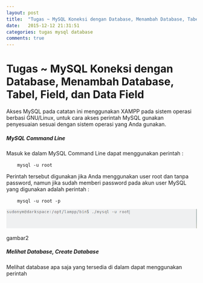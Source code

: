 ```yaml
---
layout: post
title:  "Tugas ~ MySQL Koneksi dengan Database, Menambah Database, Tabel, Field, dan Data Field"
date:   2015-12-12 21:31:51
categories: tugas mysql database
comments: true
---
```


# Tugas ~ MySQL Koneksi dengan Database, Menambah Database, Tabel, Field, dan Data Field

Akses MySQL pada catatan ini menggunakan XAMPP pada sistem operasi berbasi GNU/Linux, untuk cara akses perintah MySQL gunakan penyesuaian sesuai dengan sistem operasi yang Anda gunakan.

##### MySQL Command Line
Masuk ke dalam MySQL Command Line dapat menggunakan perintah :

``` mysql
    mysql -u root
```

Perintah tersebut digunakan jika Anda menggunakan user root dan tanpa password, namun jika sudah memberi password pada akun user MySQL yang digunakan adalah perintah :

``` mysql
    mysql -u root -p
```

![Gambar 1](/images/mysql/1.png)

gambar2

##### Melihat Database, Create Database
Melihat database apa saja yang tersedia di dalam dapat menggunakan perintah
